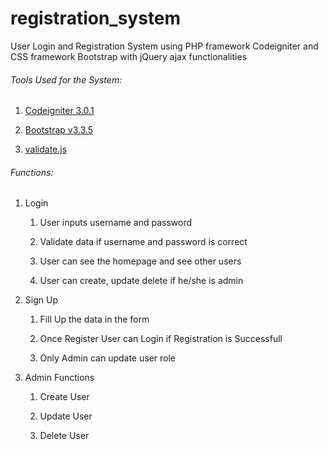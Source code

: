 # registration_system
User Login and Registration System using PHP framework Codeigniter and CSS framework Bootstrap with jQuery ajax functionalities

###### Tools Used for the System:

1. [Codeigniter 3.0.1](http://www.codeigniter.com/)

2. [Bootstrap  v3.3.5](http://getbootstrap.com/)

3. [validate.js](http://rickharrison.github.io/validate.js/)

###### Functions:

1. Login

	1. User inputs username and password

	2. Validate data if username and password is correct

	3. User can see the homepage and see other users

	4. User can create, update delete if he/she is admin

2. Sign Up

	1. Fill Up the data in the form

	2. Once Register User can Login if Registration is Successfull

	3. Only Admin can update user role

3. Admin Functions

	1. Create User

	2. Update User

	3. Delete User